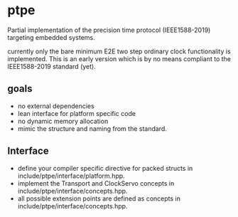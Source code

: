 # ptpe

Partial implementation of the precision time protocol (IEEE1588-2019) targeting embedded systems.

currently only the bare minimum E2E two step ordinary clock functionality is implemented. This is an early version which is by no means compliant to the IEEE1588-2019 standard (yet).

## goals

- no external dependencies
- lean interface for platform specific code
- no dynamic memory allocation
- mimic the structure and naming from the standard.

## Interface

- define your compiler specific directive for packed structs in include/ptpe/interface/platform.hpp.
- implement the Transport and ClockServo concepts in include/ptpe/interface/concepts.hpp.
- all possible extension points are defined as concepts in include/ptpe/interface/concepts.hpp.